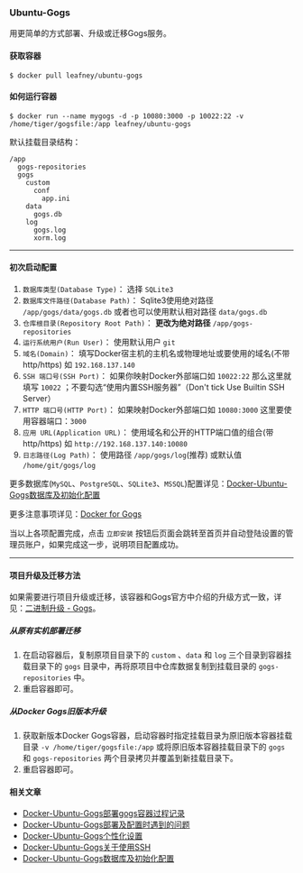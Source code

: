 ### Ubuntu-Gogs

用更简单的方式部署、升级或迁移Gogs服务。

#### 获取容器

```
$ docker pull leafney/ubuntu-gogs
```

#### 如何运行容器

```
$ docker run --name mygogs -d -p 10080:3000 -p 10022:22 -v /home/tiger/gogsfile:/app leafney/ubuntu-gogs
```

默认挂载目录结构：

```
/app
  gogs-repositories
  gogs
    custom
      conf
        app.ini
    data
      gogs.db
    log
      gogs.log
      xorm.log
```

***

#### 初次启动配置

1. `数据库类型(Database Type)`： 选择 `SQLite3` 
2. `数据库文件路径(Database Path)`： Sqlite3使用绝对路径 `/app/gogs/data/gogs.db` 或者也可以使用默认相对路径 `data/gogs.db`
3. `仓库根目录(Repository Root Path)`： **更改为绝对路径**  `/app/gogs-repositories`
4. `运行系统用户(Run User)`：  使用默认用户  `git`
5. `域名(Domain)`： 填写Docker宿主机的主机名或物理地址或要使用的域名(不带http/https) 如  `192.168.137.140`
6. `SSH 端口号(SSH Port)`： 如果你映射Docker外部端口如 `10022:22` 那么这里就填写 `10022` ；不要勾选“使用内置SSH服务器”（Don't tick Use Builtin SSH Server）
7. `HTTP 端口号(HTTP Port)`： 如果映射Docker外部端口如 `10080:3000` 这里要使用容器端口：`3000`
8. `应用 URL(Application URL)`： 使用域名和公开的HTTP端口值的组合(带http/https) 如 `http://192.168.137.140:10080`
9. `日志路径(Log Path)`： 使用路径 `/app/gogs/log`(推荐) 或默认值 `/home/git/gogs/log`


更多数据库(`MySQL`、`PostgreSQL`、`SQLite3`、`MSSQL`)配置详见：[Docker-Ubuntu-Gogs数据库及初始化配置](http://www.itfanr.cc/2017/09/07/docker-ubuntu-gogs-initialization/)

更多注意事项详见：[Docker for Gogs](https://github.com/gogits/gogs/blob/master/docker/README.md#settings)

当以上各项配置完成，点击 `立即安装` 按钮后页面会跳转至首页并自动登陆设置的管理员账户，如果完成这一步，说明项目配置成功。

***

#### 项目升级及迁移方法

如果需要进行项目升级或迁移，该容器和Gogs官方中介绍的升级方式一致，详见：[二进制升级 - Gogs](https://gogs.io/docs/upgrade/upgrade_from_binary)。

##### 从原有实机部署迁移

1. 在启动容器后，复制原项目目录下的 `custom` 、`data` 和 `log` 三个目录到容器挂载目录下的 `gogs` 目录中，再将原项目中仓库数据复制到挂载目录的 `gogs-repositories` 中。
2. 重启容器即可。

##### 从Docker Gogs旧版本升级

1. 获取新版本Docker Gogs容器，启动容器时指定挂载目录为原旧版本容器挂载目录 `-v /home/tiger/gogsfile:/app` 或将原旧版本容器挂载目录下的 `gogs` 和 `gogs-repositories` 两个目录拷贝并覆盖到新挂载目录下。
2. 重启容器即可。

#### 相关文章

* [Docker-Ubuntu-Gogs部署gogs容器过程记录](http://www.itfanr.cc/2017/03/23/docker-ubuntu-gogs-deploy/)
* [Docker-Ubuntu-Gogs部署及配置时遇到的问题](http://www.itfanr.cc/2017/03/24/docker-ubuntu-gogs-problems/)
* [Docker-Ubuntu-Gogs个性化设置](http://www.itfanr.cc/2017/03/27/docker-ubuntu-gogs-custom/)
* [Docker-Ubuntu-Gogs关于使用SSH](http://www.itfanr.cc/2017/07/21/docker-ubuntu-gogs-ssh/)
* [Docker-Ubuntu-Gogs数据库及初始化配置](http://www.itfanr.cc/2017/09/07/docker-ubuntu-gogs-initialization/)
